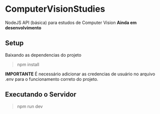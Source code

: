 # ComputerVisionStudies

NodeJS API (básica) para estudos de Computer Vision
**Ainda em desenvolvimento**

## Setup

Baixando as dependencias do projeto

> npm install

**IMPORTANTE**
É necessário adicionar as credencias de usuário no arquivo .env para o funcionamento correto do projeto.

## Executando o Servidor

> npm run dev
